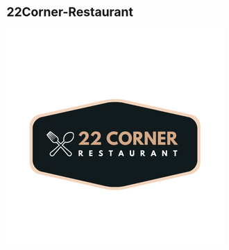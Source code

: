 # 22Corner-Restaurant


![demo](https://github.com/aishwaryasonar/22Corner-Restaurant/blob/main/images/22corner.png)
